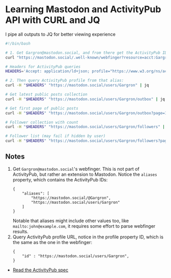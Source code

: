 # Learning Mastodon and ActivityPub API with CURL and JQ

I pipe all outputs to JQ for better viewing experience

```bash
#!/bin/bash

# 1. Get Gargron@mastodon.social, and from there get the ActivityPub IDs
curl "https://mastodon.social/.well-known/webfinger?resource=acct:Gargron@mastodon.social" | jq

# Headers for ActivityPub queries
HEADERS='Accept: application/ld+json; profile="https://www.w3.org/ns/activitystreams"'

# 2. Then query ActivityPub profile from that alias:
curl -H "$HEADERS" "https://mastodon.social/users/Gargron" | jq

# Get latest public posts collection
curl -H "$HEADERS" "https://mastodon.social/users/Gargron/outbox" | jq

# Get first page of public posts
curl -H "$HEADERS" "https://mastodon.social/users/Gargron/outbox?page=1" | jq

# Follower collection with count
curl -H "$HEADERS" "https://mastodon.social/users/Gargron/followers" | jq

# Follower list (may fail if hidden by user)
curl -H "$HEADERS" "https://mastodon.social/users/Gargron/followers?page=1" | jq
```

## Notes

1. Get `Gargron@mastodon.social`'s webfinger. This is not part of ActivityPub, but rather an extension to Mastodon. Notice the `aliases` property, which contains the ActivityPub IDs:
    ```
    {
        "aliases": [
            "https://mastodon.social/@Gargron",
            "https://mastodon.social/users/Gargron"
        ]
    }
    ```
    Notable that aliases might include other values too, like `mailto:john@example.com`, it requires some effort to parse webfinger results.
2. Query ActivityPub profile URL, notice in the profile property ID, which is the same as the one in the webfinger:
    ```
    {
        "id" : "https://mastodon.social/users/Gargron",
    }
    ```

-   [Read the ActivityPub spec](https://www.w3.org/TR/activitypub/)
